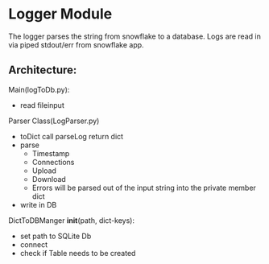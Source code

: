 # Logger Module

The logger parses the string from snowflake to a database.
Logs are read in via piped stdout/err from snowflake app.

## Architecture:

Main(logToDb.py):
- read fileinput

Parser Class(LogParser.py)
- toDict
  call parseLog
  return dict
- parse
  - Timestamp
  - Connections
  - Upload
  - Download
  - Errors
  will be parsed out of the input string into the private member dict
- write in DB

DictToDBManger
__init__(path, dict-keys):
- set path to SQLite Db
- connect
- check if Table needs to be created
